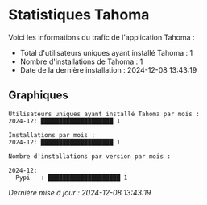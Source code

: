# Statistiques Tahoma

Voici les informations du trafic de l'application Tahoma :
- Total d'utilisateurs uniques ayant installé Tahoma : 1
- Nombre d'installations de Tahoma : 1
- Date de la dernière installation : 2024-12-08 13:43:19

## Graphiques
```
Utilisateurs uniques ayant installé Tahoma par mois :
2024-12: ████████████████████ 1
```

```
Installations par mois :
2024-12: ████████████████████ 1
```

```
Nombre d'installations par version par mois :

2024-12:
  Pypi   : ████████████████████ 1
```


*Dernière mise à jour : 2024-12-08 13:43:19*
